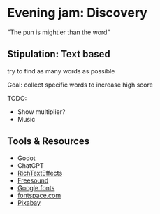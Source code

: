 # Evening jam: Discovery

"The pun is mightier than the word"

## Stipulation: Text based

try to find as many words as possible

Goal: collect specific words to increase high score

TODO:

- Show multiplier?
- Music

## Tools & Resources

- Godot
- ChatGPT
- [RichTextEffects](https://github.com/teebarjunk/godot-text_effects)
- [Freesound](https://freesound.org/)
- [Google fonts](https://fonts.google.com/)
- [fontspace.com](https://www.fontspace.com/)
- [Pixabay](https://pixabay.com/)